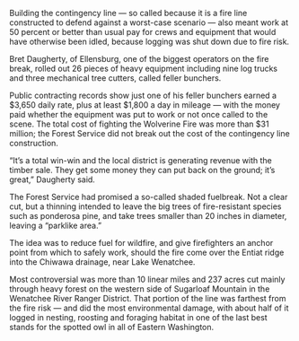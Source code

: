 Building the contingency line — so called because it is a fire line constructed to defend against a worst-case scenario — also meant work at 50 percent or better than usual pay for crews and equipment that would have otherwise been idled, because logging was shut down due to fire risk.

Bret Daugherty, of Ellensburg, one of the biggest operators on the fire break, rolled out 26 pieces of heavy equipment including nine log trucks and three mechanical tree cutters, called feller bunchers.

Public contracting records show just one of his feller bunchers earned a $3,650 daily rate, plus at least $1,800 a day in mileage — with the money paid whether the equipment was put to work or not once called to the scene. The total cost of fighting the Wolverine Fire was more than $31 million; the Forest Service did not break out the cost of the contingency line construction.

“It’s a total win-win and the local district is generating revenue with the timber sale. They get some money they can put back on the ground; it’s great,” Daugherty said.

The Forest Service had promised a so-called shaded fuelbreak. Not a clear cut, but a thinning intended to leave the big trees of fire-resistant species such as ponderosa pine, and take trees smaller than 20 inches in diameter, leaving a “parklike area.” 

The idea was to reduce fuel for wildfire, and give firefighters an anchor point from which to safely work, should the fire come over the Entiat ridge into the Chiwawa drainage, near Lake Wenatchee.

Most controversial was more than 10 linear miles and 237 acres cut mainly through heavy forest on the western side of Sugarloaf Mountain in the Wenatchee River Ranger District. That portion of the line was farthest from the fire risk — and did the most environmental damage, with about half of it logged in nesting, roosting and foraging habitat in one of the last best stands for the spotted owl in all of Eastern Washington. 